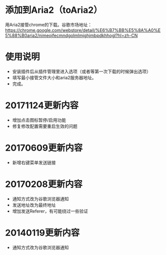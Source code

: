 添加到Aria2（toAria2）
======
用Aria2接管chrome的下载。谷歌市场地址：https://chrome.google.com/webstore/detail/%E6%B7%BB%E5%8A%A0%E5%88%B0aria2/nimeojfecmndgolmlmjghjmbpdkhhogl?hl=zh-CN

使用说明
======
* 安装插件后从插件管理里进入选项（或者等第一次下载的时候弹出选项）
* 填写最小接管文件大小和aria2服务器地址。
* 完成。

20171124更新内容
======
* 增加点击图标暂停/启用功能
* 修复修改配置需要重启生效的问题

20170609更新内容
======
* 新增右键菜单发送链接

20170208更新内容
======
* 通知方式改为谷歌浏览器通知
* 发送地址改为最终地址
* 增加发送Referer，有可能绕过一些验证

20140119更新内容
======
* 通知方式改为谷歌浏览器通知
